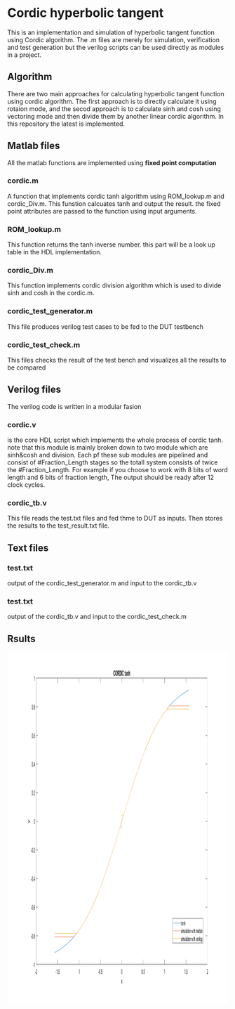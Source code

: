 # Cordic hyperbolic tangent
This is an implementation and simulation of hyperbolic tangent function using
 Cordic algorithm. The .m files are merely for simulation, verification and test
 generation but the verilog scripts can be used directly as modules in a project.
 
## Algorithm
There are two main approaches for calculating hyperbolic tangent function using cordic algorithm.
The first approach is to directly calculate it using rotaion mode, and the secod approach is to
calculate sinh and cosh using vectoring mode and then divide them by another linear cordic algorithm.
In this repository the latest is implemented.
## Matlab files
All the matlab functions are implemented using **fixed point computation**
### cordic.m
A function that implements cordic tanh algorithm using ROM_lookup.m and cordic_Div.m. This funstion
calcuates tanh and output the result. the fixed point attributes are passed to the function using
input arguments.
### ROM_lookup.m
This function returns the tanh inverse number. this part will be a look up table in the HDL implementation.
### cordic_Div.m
This function implements cordic division algorithm which is used to divide sinh and cosh in the  cordic.m.
### cordic_test_generator.m
This file produces verilog test cases to be fed to the DUT testbench
### cordic_test_check.m
This files checks the result of the test bench and visualizes all the results to be compared
## Verilog files
The verilog code is written in a modular fasion
### cordic.v
is the core HDL script which implements the whole process of cordic tanh. note that this module is mainly
broken down to two module which are sinh&cosh and division. Each pf these sub modules are pipelined
and consist of #Fraction_Length stages so the totall system consists of twice the #Fraction_Length.
For example if you choose to work with 8 bits of word length and 6 bits of fraction length, The output should
be ready after 12 clock cycles.
### cordic_tb.v
This file reads the test.txt files and fed thme to DUT as inputs. Then stores the results to the test_result.txt
file.
## Text files
### test.txt
output of the cordic_test_generator.m and input to the cordic_tb.v
### test.txt
output of the cordic_tb.v and input to the cordic_test_check.m
## Rsults
<img src="https://github.com/alireza-shirzad/Cordic_tanh/blob/master/Result.png" height="800" width="1500" >
